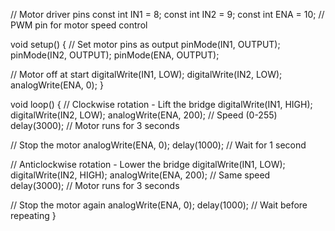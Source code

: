 // Motor driver pins
const int IN1 = 8;
const int IN2 = 9;
const int ENA = 10; // PWM pin for motor speed control

void setup() {
  // Set motor pins as output
  pinMode(IN1, OUTPUT);
  pinMode(IN2, OUTPUT);
  pinMode(ENA, OUTPUT);

  // Motor off at start
  digitalWrite(IN1, LOW);
  digitalWrite(IN2, LOW);
  analogWrite(ENA, 0); 
}

void loop() {
  // Clockwise rotation - Lift the bridge
  digitalWrite(IN1, HIGH);
  digitalWrite(IN2, LOW);
  analogWrite(ENA, 200); // Speed (0-255)
  delay(3000); // Motor runs for 3 seconds

  // Stop the motor
  analogWrite(ENA, 0);
  delay(1000); // Wait for 1 second

  // Anticlockwise rotation - Lower the bridge
  digitalWrite(IN1, LOW);
  digitalWrite(IN2, HIGH);
  analogWrite(ENA, 200); // Same speed
  delay(3000); // Motor runs for 3 seconds

  // Stop the motor again
  analogWrite(ENA, 0);
  delay(1000); // Wait before repeating
}
